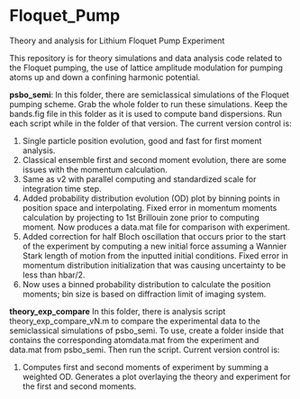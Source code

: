 # Floquet_Pump
Theory and analysis for Lithium Floquet Pump Experiment

This repository is for theory simulations and data analysis code related to the Floquet pumping, the use of lattice amplitude modulation
for pumping atoms up and down a confining harmonic potential.

**psbo_semi**: In this folder, there are semiclassical simulations of the Floquet pumping scheme. Grab the whole folder to run these
simulations. Keep the bands.fig file in this folder as it is used to compute band dispersions. Run each script while in the folder of that version. The current version control is:
1. Single particle position evolution, good and fast for first moment analysis.
2. Classical ensemble first and second moment evolution, there are some issues with the momentum calculation.
3. Same as v2 with parallel computing and standardized scale for integration time step.
4. Added probability distribution evolution (OD) plot by binning points in position space and interpolating. Fixed error in momentum moments calculation by projecting to 1st Brillouin zone prior to computing moment. Now produces a data.mat file for comparison with experiment.
5. Added correction for half Bloch oscillation that occurs prior to the start of the experiment by computing a new initial force assuming a Wannier Stark length of motion from the inputted initial conditions. Fixed error in momentum distribution initialization that was causing uncertainty to be less than hbar/2.
6. Now uses a binned probability distribution to calculate the position moments; bin size is based on diffraction limit of imaging system.


**theory_exp_compare** In this folder, there is analysis script theory_exp_compare_vN.m to compare the experimental data to the semiclassical simulations of psbo_semi. To use, create a folder inside that contains the corresponding atomdata.mat from the experiment and data.mat from psbo_semi. Then run the script. Current version control is:
1. Computes first and second moments of experiment by summing a weighted OD. Generates a plot overlaying the theory and experiment for the first and second moments.
